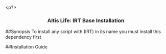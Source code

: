 <p?>
<h3 align="center">Altis Life: IRT Base Installation</h3>
</p>
##Synopsis
To install any script with (IRT) in its name you must install this dependency first

##Installation Guide
